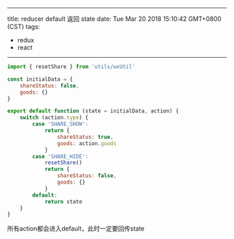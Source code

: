 
---
title: reducer default 返回 state
date: Tue Mar 20 2018 15:10:42 GMT+0800 (CST)
tags:
 - redux
 - react
---

```js
import { resetShare } from 'utils/wxUtil'

const initialData = {
	shareStatus: false,
	goods: {}
}

export default function (state = initialData, action) {
	switch (action.type) {
		case 'SHARE_SHOW':
			return {
				shareStatus: true,
				goods: action.goods
			}
		case 'SHARE_HIDE':
			resetShare()
			return {
				shareStatus: false,
				goods: {}
			}
		default:
			return state
	}
}
```

所有action都会进入default，此时一定要回传state